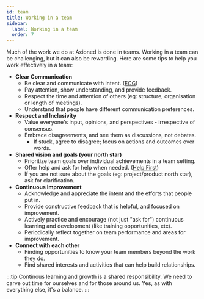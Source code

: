 ```yaml
---
id: team
title: Working in a team
sidebar:
  label: Working in a team
  order: 7
---
```


Much of the work we do at Axioned is done in teams. Working in a team can be challenging, but it can also be rewarding. Here are some tips to help you work effectively in a team:

- **Clear Communication**
  - Be clear and communicate with intent. ([ECG](https://handbook.axioned.com/playbook/communication/))
  - Pay attention, show understanding, and provide feedback.
  - Respect the time and attention of others (eg: structure, organisation or length of meetings).
  - Understand that people have different communication preferences.
- **Respect and Inclusivity**
  - Value everyone's input, opinions, and perspectives - irrespective of consensus.
  - Embrace disagreements, and see them as discussions, not debates.
    - If stuck, agree to disagree; focus on actions and outcomes over words.
- **Shared vision and goals (your north star)**
  - Prioritize team goals over individual achievements in a team setting.
  - Offer help and ask for help when needed. ([Help First](https://handbook.axioned.com/playbook/core-values/#help-first))
  - If you are not sure about the goals (eg: project/product north star), ask for clarification.
- **Continuous Improvement**
  - Acknowledge and appreciate the intent and the efforts that people put in.
  - Provide constructive feedback that is helpful, and focused on improvement.
  - Actively practice and encourage (not just "ask for") continuous learning and development (like training opportunities, etc).
  - Periodically reflect together on team performance and areas for improvement.
- **Connect with each other**
  - Finding opportunities to know your team members beyond the work they do.
  - Find shared interests and activities that can help build relationships.

:::tip
Continous learning and growth is a shared responsibility. We need to carve out time for ourselves and for those around us. Yes, as with everything else, it's a balance.
:::

